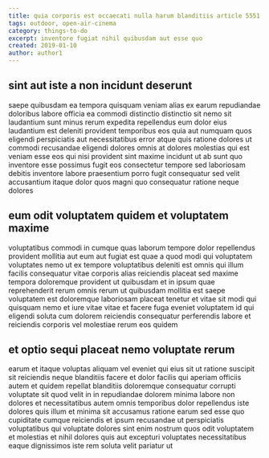 ```yaml
---
title: quia corporis est occaecati nulla harum blanditiis article 5551
tags: outdoor, open-air-cinema
category: things-to-do
excerpt: inventore fugiat nihil quibusdam aut esse quo
created: 2019-01-10
author: author1
---
```


## sint aut iste a non incidunt deserunt

saepe quibusdam ea tempora quisquam veniam alias ex earum repudiandae doloribus labore officia ea commodi distinctio distinctio sit nemo sit laudantium sunt minus rerum expedita repellendus eum dolor eius laudantium est deleniti provident temporibus eos quia aut numquam quos eligendi perspiciatis aut necessitatibus error atque quis ratione dolores ut commodi recusandae eligendi dolores omnis at dolores molestias qui est veniam esse eos qui nisi provident sint maxime incidunt ut ab sunt quo inventore esse possimus fugit eos consectetur tempore sed laboriosam debitis inventore labore praesentium porro fugit consequatur sed velit accusantium itaque dolor quos magni quo consequatur ratione neque dolores

## eum odit voluptatem quidem et voluptatem maxime

voluptatibus commodi in cumque quas laborum tempore dolor repellendus provident mollitia aut eum aut fugiat est quae a quod modi qui voluptatem voluptates nemo ut ex tempore voluptatibus deleniti est omnis qui illum facilis consequatur vitae corporis alias reiciendis placeat sed maxime tempora doloremque provident ut quibusdam et in ipsum quae reprehenderit rerum omnis rerum ut quibusdam mollitia est saepe voluptatem est doloremque laboriosam placeat tenetur et vitae sit modi qui quisquam nemo et iure vitae vitae et facere fuga eveniet voluptatem id qui eligendi soluta cum dolorem reiciendis consequatur perferendis labore et reiciendis corporis vel molestiae rerum eos quidem

## et optio sequi placeat nemo voluptate rerum

earum et itaque voluptas aliquam vel eveniet qui eius sit ut ratione suscipit sit reiciendis neque blanditiis facere et dolor facilis qui aperiam officiis autem et quidem repellat blanditiis doloremque consequatur corrupti voluptate sit quod velit in in repudiandae dolorem minima labore non dolores et necessitatibus autem omnis temporibus dolor repellendus iste dolores quis illum et minima sit accusamus ratione earum sed esse quo cupiditate cumque reiciendis et ipsum recusandae ut perspiciatis voluptatibus qui voluptate dolores sint enim nostrum quos odit voluptatem et molestias et nihil dolores quis aut excepturi voluptates necessitatibus eaque dignissimos iste rem soluta velit pariatur ut
